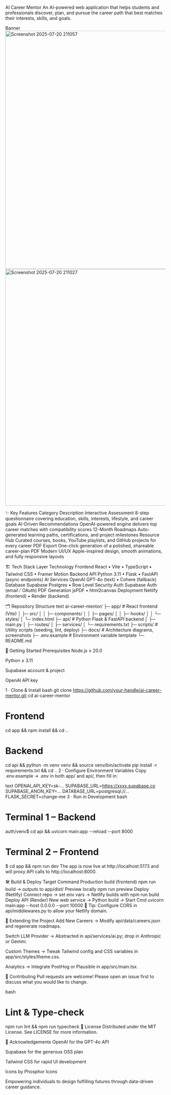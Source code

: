 AI Career Mentor
An AI-powered web application that helps students and professionals discover, plan, and pursue the career path that best matches their interests, skills, and goals.

Banner
<img width="1816" height="747" alt="Screenshot 2025-07-20 211057" src="https://github.com/user-attachments/assets/cb96eb46-7127-4ab4-99c4-69112234b25c" />
<img width="1824" height="742" alt="Screenshot 2025-07-20 211027" src="https://github.com/user-attachments/assets/3e7bdad1-1a7f-4d03-b97a-5676e6873109" />


✨ Key Features
Category	Description
Interactive Assessment	8-step questionnaire covering education, skills, interests, lifestyle, and career goals
AI-Driven Recommendations	OpenAI-powered engine delivers top career matches with compatibility scores
12-Month Roadmaps	Auto-generated learning paths, certifications, and project milestones
Resource Hub	Curated courses, books, YouTube playlists, and GitHub projects for every career
PDF Export	One-click generation of a polished, shareable career-plan PDF
Modern UI/UX	Apple-inspired design, smooth animations, and fully responsive layouts

🏗️ Tech Stack
Layer	Technology
Frontend	React • Vite • TypeScript • Tailwind CSS • Framer Motion
Backend API	Python 3.11 • Flask • FastAPI (async endpoints)
AI Services	OpenAI GPT-4o (text) • Cohere (fallback)
Database	Supabase Postgres • Row Level Security
Auth	Supabase Auth (email ⧸ OAuth)
PDF Generation	jsPDF • html2canvas
Deployment	Netlify (frontend) • Render (backend)

🗂️ Repository Structure
text
ai-career-mentor/
├─ app/                # React frontend (Vite)
│  ├─ src/
│  │  ├─ components/
│  │  ├─ pages/
│  │  ├─ hooks/
│  │  └─ styles/
│  └─ index.html
├─ api/                # Python Flask & FastAPI backend
│  ├─ main.py
│  ├─ routes/
│  ├─ services/
│  └─ requirements.txt
├─ scripts/            # Utility scripts (seeding, lint, deploy)
├─ docs/               # Architecture diagrams, screenshots
├─ .env.example        # Environment variable template
└─ README.md

🚀 Getting Started
Prerequisites
Node.js ≥ 20.0

Python ≥ 3.11

Supabase account & project

OpenAI API key

1 · Clone & Install
bash
git clone https://github.com/your-handle/ai-career-mentor.git
cd ai-career-mentor

# Frontend
cd app && npm install && cd ..

# Backend
cd api && python -m venv venv && source venv/bin/activate
pip install -r requirements.txt && cd ..
2 · Configure Environment Variables
Copy .env.example → .env in both app/ and api/, then fill in:

text
OPENAI_API_KEY=sk-...
SUPABASE_URL=https://xxxx.supabase.co
SUPABASE_ANON_KEY=...
DATABASE_URL=postgresql://...
FLASK_SECRET=change-me
3 · Run in Development
bash
# Terminal 1 – Backend
auth/venv$ cd api && uvicorn main:app --reload --port 8000

# Terminal 2 – Frontend
$ cd app && npm run dev
The app is now live at http://localhost:5173 and will proxy API calls to http://localhost:8000.

🛠️ Build & Deploy
Target	Command
Production build (frontend)	npm run build → outputs to app/dist/
Preview locally	npm run preview
Deploy (Netlify)	Connect repo → set env vars → Netlify builds with npm run build
Deploy API (Render)	New web service → Python build → Start Cmd uvicorn main:app --host 0.0.0.0 --port 10000
📝 Tip: Configure CORS in api/middlewares.py to allow your Netlify domain.

🧩 Extending the Project
Add New Careers → Modify api/data/careers.json and regenerate roadmaps.

Switch LLM Provider → Abstracted in api/services/ai.py; drop in Anthropic or Gemini.

Custom Themes → Tweak Tailwind config and CSS variables in app/src/styles/theme.css.

Analytics → Integrate PostHog or Plausible in app/src/main.tsx.

🤝 Contributing
Pull requests are welcome! Please open an issue first to discuss what you would like to change.

bash
# Lint & Type-check
npm run lint && npm run typecheck
📜 License
Distributed under the MIT License. See LICENSE for more information.

🙏 Acknowledgements
OpenAI for the GPT-4o API

Supabase for the generous OSS plan

Tailwind CSS for rapid UI development

Icons by Phosphor Icons

Empowering individuals to design fulfilling futures through data-driven career guidance.
